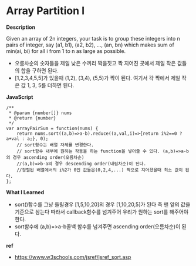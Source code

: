 # Array Partition I

**Description**

Given an array of 2n integers, your task is to group these integers into n pairs of integer, say (a1, b1), (a2, b2), ..., (an, bn) which makes sum of min(ai, bi) for all i from 1 to n as large as possible.

- 오름차순의 숫자들을 제일 낮은 수끼리 짝을짓고 짝 지어진 곳에서 제일 작은 값들의 합을 구하면 된다.
- [1,2,3,4,5,5]가 있을때 (1,2), (3,4), (5,5)가 짝이 된다. 여기서 각 짝에서 제일 작은 값 1, 3, 5를 더하면 된다.

**JavaScript**

    /**
     * @param {number[]} nums
     * @return {number}
     */
    var arrayPairSum = function(nums) {
        return nums.sort((a,b)=>a-b).reduce((a,val,i)=>{return i%2==0 ? a+val : a;}, 0);
        // sort함수는 배열 자체를 변경한다.
        // sort함수 내부에 원하는 작동을 하는 function을 넣어줄 수 있다. (a,b)=>a-b의 경우 ascending order(오름차순)
        //(a,b)=>b-a의 경우 descending order(내림차순)이 된다.
        //정렬된 배열에서의 i%2가 0인 값들은(0,2,4,...) 짝으로 지어졌을때 최소 값이 된다.
    };

**What I Learned**
- sort()함수를 그냥 돌릴경우 [1,5,10,20]의 경우 [1,10,20,5]가 된다 즉 맨 앞의 값을 기준으로 삼는다 따라서 callback함수를 넘겨주어 우리가 원하는 sort를 해주어야 한다.
- sort함수에 (a,b)=>a-b콜백 함수를 넘겨주면 ascending order(오름차순)이 된다.


**ref**
- https://www.w3schools.com/jsref/jsref_sort.asp
